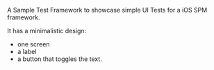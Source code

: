 A Sample Test Framework to showcase simple UI Tests for a iOS SPM framework.

It has a minimalistic design: 
- one screen
- a label
- a button that toggles the text.
